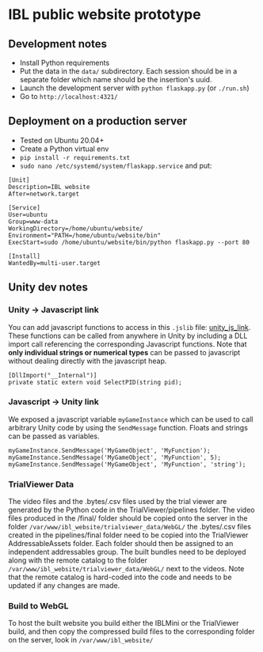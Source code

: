 # IBL public website prototype

## Development notes

* Install Python requirements
* Put the data in the `data/` subdirectory. Each session should be in a separate folder which name should be the insertion's uuid.
* Launch the development server with `python flaskapp.py` (or `./run.sh`)
* Go to `http://localhost:4321/`


## Deployment on a production server

* Tested on Ubuntu 20.04+
* Create a Python virtual env
* `pip install -r requirements.txt`
* `sudo nano /etc/systemd/system/flaskapp.service` and put:

```
[Unit]
Description=IBL website
After=network.target

[Service]
User=ubuntu
Group=www-data
WorkingDirectory=/home/ubuntu/website/
Environment="PATH=/home/ubuntu/website/bin"
ExecStart=sudo /home/ubuntu/website/bin/python flaskapp.py --port 80

[Install]
WantedBy=multi-user.target
```

## Unity dev notes

### Unity -> Javascript link

You can add javascript functions to access in this `.jslib` file: [unity_js_link](https://github.com/int-brain-lab/website/blob/main/UnityMiniBrainClient/Assets/Plugins/unity_js_link.jslib). These functions can be called from anywhere in Unity by including a DLL import call referencing the corresponding Javascript functions. Note that **only individual strings or numerical types** can be passed to javascript without dealing directly with the javascript heap.

```
[DllImport("__Internal")]
private static extern void SelectPID(string pid);
```

### Javascript -> Unity link

We exposed a javascript variable `myGameInstance` which can be used to call arbitrary Unity code by using the `SendMessage` function. Floats and strings can be passed as variables.

```
myGameInstance.SendMessage('MyGameObject', 'MyFunction');
myGameInstance.SendMessage('MyGameObject', 'MyFunction', 5);
myGameInstance.SendMessage('MyGameObject', 'MyFunction', 'string');
```

### TrialViewer Data

The video files and the .bytes/.csv files used by the trial viewer are generated by the Python code in the TrialViewer/pipelines folder. The video files produced in the /final/ folder should be copied onto the server in the folder `/var/www/ibl_website/trialviewer_data/WebGL/` the .bytes/.csv files created in the pipelines/final folder need to be copied into the TrialViewer AddressableAssets folder. Each folder should then be assigned to an independent addressables group. The built bundles need to be deployed along with the remote catalog to the folder `/var/www/ibl_website/trialviewer_data/WebGL/` next to the videos. Note that the remote catalog is hard-coded into the code and needs to be updated if any changes are made.

### Build to WebGL

To host the built website you build either the IBLMini or the TrialViewer build, and then copy the compressed build files to the corresponding folder on the server, look in `/var/www/ibl_website/`
